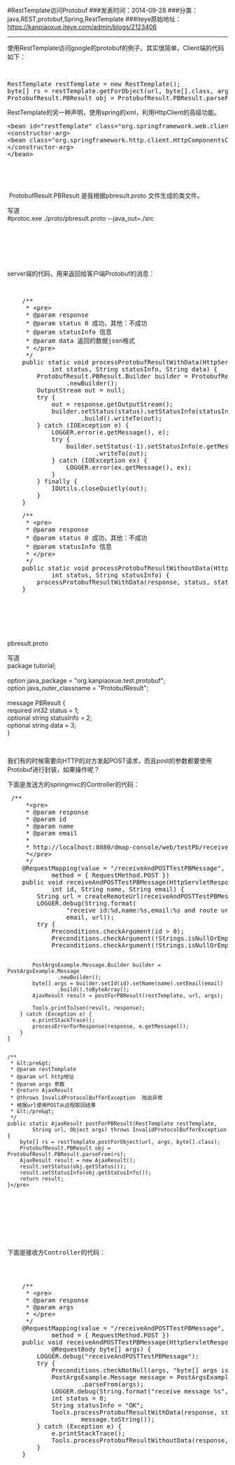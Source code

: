 #RestTemplate访问Protobuf
###发表时间：2014-09-28
###分类：java,REST,protobuf,Spring,RestTemplate
###iteye原始地址：<a href="https://kanpiaoxue.iteye.com/admin/blogs/2123406" target="_blank">https://kanpiaoxue.iteye.com/admin/blogs/2123406</a>

---

<div class="iteye-blog-content-contain" style="font-size: 14px;"> 
 <p>使用RestTemplate访问google的protobuf的例子。其实很简单，Client端的代码如下：</p> 
 <p>&nbsp;</p> 
 <pre name="code" class="java">RestTemplate restTemplate = new RestTemplate();
byte[] rs = restTemplate.getForObject(url, byte[].class, args);
ProtobufResult.PBResult obj = ProtobufResult.PBResult.parseFrom(rs);</pre> 
 <p>RestTemplate的另一种声明，使用spring的xml，利用HttpClient的高级功能。</p> 
 <pre name="code" class="xml">&lt;bean id="restTemplate" class="org.springframework.web.client.RestTemplate"&gt;
&lt;constructor-arg&gt;
&lt;bean class="org.springframework.http.client.HttpComponentsClientHttpRequestFactory" /&gt;
&lt;/constructor-arg&gt;
&lt;/bean&gt;</pre> 
 <p>&nbsp;</p> 
 <p>&nbsp;</p> 
 <p>&nbsp;ProtobufResult.PBResult 是我根据pbresult.proto&nbsp;文件生成的类文件。</p> 
 <div class="quote_title">
  写道
 </div> 
 <div class="quote_div">
  #protoc.exe ./proto/pbresult.proto --java_out=./src
 </div> 
 <p>&nbsp;</p> 
 <p>&nbsp;</p> 
 <p>&nbsp;</p> 
 <p>server端的代码，用来返回给客户端Protobuf的消息：</p> 
 <p>&nbsp;</p> 
 <pre name="code" class="java">    /**
     * &lt;pre&gt;
     * @param response
     * @param status 0 成功，其他：不成功
     * @param statusInfo 信息
     * @param data 返回的数据json格式
     * &lt;/pre&gt;
     */
    public static void processProtobufResultWithData(HttpServletResponse response,
            int status, String statusInfo, String data) {
        ProtobufResult.PBResult.Builder builder = ProtobufResult.PBResult
                .newBuilder();
        OutputStream out = null;
        try {
            out = response.getOutputStream();
            builder.setStatus(status).setStatusInfo(statusInfo).setData(data)
                    .build().writeTo(out);
        } catch (IOException e) {
            LOGGER.error(e.getMessage(), e);
            try {
                builder.setStatus(-1).setStatusInfo(e.getMessage()).build()
                        .writeTo(out);
            } catch (IOException ex) {
                LOGGER.error(ex.getMessage(), ex);
            }
        } finally {
            IOUtils.closeQuietly(out);
        }
    }</pre> 
 <pre name="code" class="java">    /**
     * &lt;pre&gt;
     * @param response
     * @param status 0 成功，其他：不成功
     * @param statusInfo 信息
     * &lt;/pre&gt;
     */
    public static void processProtobufResultWithoutData(HttpServletResponse response,
            int status, String statusInfo) {
        processProtobufResultWithData(response, status, statusInfo, null);
    }</pre> 
 <p>&nbsp;&nbsp;</p> 
 <p>&nbsp;</p> 
 <p>&nbsp;</p> 
 <p>pbresult.proto</p> 
 <div class="quote_title">
  写道
 </div> 
 <div class="quote_div">
  package tutorial;
  <br>
  <br>option java_package = "org.kanpiaoxue.test.protobuf";
  <br>option java_outer_classname = "ProtobufResult";
  <br>
  <br>message PBResult {
  <br> required int32 status = 1;
  <br> optional string statusInfo = 2;
  <br> optional string data = 3;
  <br>}
 </div> 
 <p>&nbsp;</p> 
 <p>我们有的时候需要向HTTP的对方发起POST请求，而且post的参数都要使用Protobuf进行封装，如果操作呢？</p> 
 <p>下面是发送方的springmvc的Controller的代码：</p> 
 <pre name="code" class="java"> /**
     *&lt;pre&gt;
     * @param response
     * @param id
     * @param name
     * @param email
     * 
     * http://localhost:8080/dmap-console/web/testPb/receiveAndPOSTTestPBMessage
     *&lt;/pre&gt;
     */
    @RequestMapping(value = "/receiveAndPOSTTestPBMessage",
            method = { RequestMethod.POST })
    public void receiveAndPOSTTestPBMessage(HttpServletResponse response,
            int id, String name, String email) {
        String url = createRemoteUrl(receiveAndPOSTTestPBMessageUrl);
        LOGGER.debug(String.format(
                "receive id:%d,name:%s,email:%s and route url[%s]", id, name,
                email, url));
        try {
            Preconditions.checkArgument(id &gt; 0);
            Preconditions.checkArgument(!Strings.isNullOrEmpty(name));
            Preconditions.checkArgument(!Strings.isNullOrEmpty(email));
            
            PostArgsExample.Message.Builder builder = PostArgsExample.Message
                    .newBuilder();
            byte[] args = builder.setId(id).setName(name).setEmail(email)
                    .build().toByteArray();
            AjaxResult result = postForPBResult(restTemplate, url, args);

            Tools.printToJson(result, response);
        } catch (Exception e) {
            e.printStackTrace();
            processErrorForResponse(response, e.getMessage());
        }
    }


    /**
     * &lt;pre&gt;
     * @param restTemplate 
     * @param url http地址
     * @param args 参数
     * @return AjaxResult
     * @throws InvalidProtocolBufferException  抛出异常
     * 根据url使用POST从远程取回结果
     * &lt;/pre&gt;
     */
    public static AjaxResult postForPBResult(RestTemplate restTemplate,
            String url, Object args) throws InvalidProtocolBufferException {
        byte[] rs = restTemplate.postForObject(url, args, byte[].class);
        ProtobufResult.PBResult obj = ProtobufResult.PBResult.parseFrom(rs);
        AjaxResult result = new AjaxResult();
        result.setStatus(obj.getStatus());
        result.setStatusInfo(obj.getStatusInfo());
        return result;
    }</pre> 
 <p>&nbsp;</p> 
 <p>下面是接收方Controller的代码：</p> 
 <pre name="code" class="java">    /**
     * &lt;pre&gt;
     * @param response
     * @param args
     * &lt;/pre&gt;
     */
    @RequestMapping(value = "/receiveAndPOSTTestPBMessage",
            method = { RequestMethod.POST })
    public void receiveAndPOSTTestPBMessage(HttpServletResponse response,
            @RequestBody byte[] args) {
        LOGGER.debug("receiveAndPOSTTestPBMessage");
        try {
            Preconditions.checkNotNull(args, "byte[] args is null!");
            PostArgsExample.Message message = PostArgsExample.Message
                    .parseFrom(args);
            LOGGER.debug(String.format("receive message %s", message.toString()));
            int status = 0;
            String statusInfo = "OK";
            Tools.processProtobufResultWithData(response, status, statusInfo,
                    message.toString());
        } catch (Exception e) {
            e.printStackTrace();
            Tools.processProtobufResultWithoutData(response, -1, "error-test");
        }
    }</pre> 
 <p>&nbsp;</p> 
</div>